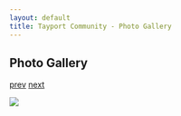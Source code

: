 ```yaml
---
layout: default
title: Tayport Community - Photo Gallery
---
```

## Photo Gallery

[prev](http://tayport.org.uk/photo/127) [next](http://tayport.org.uk/photo/129)

![ ](http://tayport.org.uk/media/128.jpg " ")

